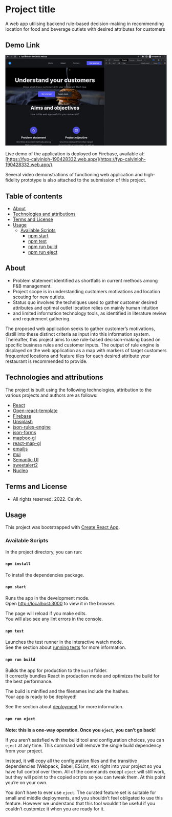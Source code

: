 # Project title

A web app utilising backend rule-based decision-making in recommending location for food and beverage outlets with desired attributes for customers

## Demo Link

[![Site preview](/assets/Demo-FYP.gif)](https://calvin.sg)

Live demo of the application is deployed on Firebase, available at: [https://fyp-calvinloh-190428332.web.app/](https://fyp-calvinloh-190428332.web.app/).

Several video demonstrations of functioning web application and high-fidelity prototype is also attached to the submission of this project.

## Table of contents

* [About](#about)
* [Technologies and attributions](#technologies-and-attributions)
* [Terms and License](#terms-and-license)
* [Usage](#usage)
  * [Available Scripts](#available-scripts)
    * [npm start](#npm-start)
    * [npm test](#npm-test)
    * [npm run build](#npm-run-build)
    * [npm run eject](#npm-run-eject)

## About

- Problem statement identified as shortfalls in current methods among F&B management. 
- Project scope is in understanding customers motivations and location scouting for new outlets.
- Status quo involves the techniques used to gather customer desired attributes and optimal outlet location relies on mainly human intuition 
- and limited information technology tools, as identified in literature review and requirement gathering.

The proposed web application seeks to gather customer’s motivations, distill into these distinct criteria as input into this information system. 
Thereafter, this project aims to use rule-based decision-making based on specific business rules and customer inputs. 
The output of rule engine is displayed on the web application as a map with markers of target customers frequented locations and feature tiles for each desired attribute your restaurant is recommended to provide.

## Technologies and attributions

The project is built using the following technologies, attribution to the various projects and authors are as follows:
* [React](https://reactjs.org/)
* [Open-react-template](https://github.com/cruip/open-react-template)
* [Firebase](https://firebase.google.com/)
* [Unsplash](https://unsplash.com/)
* [json-rules-engine](https://github.com/CacheControl/json-rules-engine)
* [json-forms](https://jsonforms.io/)
* [mapbox-gl](https://www.mapbox.com/mapbox-gl-js/)
* [react-map-gl](https://github.com/alex3165/react-mapbox-gl)
* [emailjs](https://www.emailjs.com/)
* [mui](https://mui.com/)
* [Semantic UI](https://semantic-ui.com/)
* [sweetalert2](https://sweetalert2.github.io/)
* [Nucleo](https://nucleoapp.com/)

## Terms and License

- All rights reserved. 2022. Calvin.

## Usage

This project was bootstrapped with [Create React App](https://github.com/facebook/create-react-app).

### Available Scripts

In the project directory, you can run:

#### `npm install`
To install the dependencies package.

#### `npm start`

Runs the app in the development mode.<br>
Open [http://localhost:3000](http://localhost:3000) to view it in the browser.

The page will reload if you make edits.<br>
You will also see any lint errors in the console.

#### `npm test`

Launches the test runner in the interactive watch mode.<br>
See the section about [running tests](https://facebook.github.io/create-react-app/docs/running-tests) for more information.

#### `npm run build`

Builds the app for production to the `build` folder.<br>
It correctly bundles React in production mode and optimizes the build for the best performance.

The build is minified and the filenames include the hashes.<br>
Your app is ready to be deployed!

See the section about [deployment](https://facebook.github.io/create-react-app/docs/deployment) for more information.

#### `npm run eject`

**Note: this is a one-way operation. Once you `eject`, you can’t go back!**

If you aren’t satisfied with the build tool and configuration choices, you can `eject` at any time. This command will remove the single build dependency from your project.

Instead, it will copy all the configuration files and the transitive dependencies (Webpack, Babel, ESLint, etc) right into your project so you have full control over them. All of the commands except `eject` will still work, but they will point to the copied scripts so you can tweak them. At this point you’re on your own.

You don’t have to ever use `eject`. The curated feature set is suitable for small and middle deployments, and you shouldn’t feel obligated to use this feature. However we understand that this tool wouldn’t be useful if you couldn’t customize it when you are ready for it.